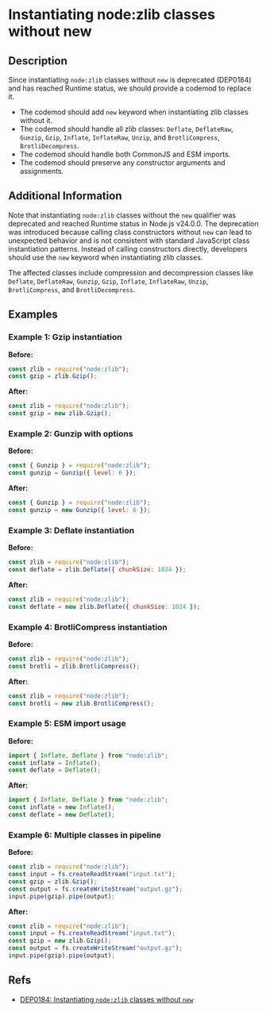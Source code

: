 # Instantiating node:zlib classes without new

## Description

Since instantiating `node:zlib` classes without `new` is deprecated (DEP0184) and has reached Runtime status, we should provide a codemod to replace it.

- The codemod should add `new` keyword when instantiating zlib classes without it.
- The codemod should handle all zlib classes: `Deflate`, `DeflateRaw`, `Gunzip`, `Gzip`, `Inflate`, `InflateRaw`, `Unzip`, and `BrotliCompress`, `BrotliDecompress`.
- The codemod should handle both CommonJS and ESM imports.
- The codemod should preserve any constructor arguments and assignments.

## Additional Information

Note that instantiating `node:zlib` classes without the `new` qualifier was deprecated and reached Runtime status in Node.js v24.0.0. The deprecation was introduced because calling class constructors without `new` can lead to unexpected behavior and is not consistent with standard JavaScript class instantiation patterns. Instead of calling constructors directly, developers should use the `new` keyword when instantiating zlib classes.

The affected classes include compression and decompression classes like `Deflate`, `DeflateRaw`, `Gunzip`, `Gzip`, `Inflate`, `InflateRaw`, `Unzip`, `BrotliCompress`, and `BrotliDecompress`.

## Examples

### Example 1: Gzip instantiation

**Before:**

```js
const zlib = require("node:zlib");
const gzip = zlib.Gzip();
```

**After:**

```js
const zlib = require("node:zlib");
const gzip = new zlib.Gzip();
```

### Example 2: Gunzip with options

**Before:**

```js
const { Gunzip } = require("node:zlib");
const gunzip = Gunzip({ level: 6 });
```

**After:**

```js
const { Gunzip } = require("node:zlib");
const gunzip = new Gunzip({ level: 6 });
```

### Example 3: Deflate instantiation

**Before:**

```js
const zlib = require("node:zlib");
const deflate = zlib.Deflate({ chunkSize: 1024 });
```

**After:**

```js
const zlib = require("node:zlib");
const deflate = new zlib.Deflate({ chunkSize: 1024 });
```

### Example 4: BrotliCompress instantiation

**Before:**

```js
const zlib = require("node:zlib");
const brotli = zlib.BrotliCompress();
```

**After:**

```js
const zlib = require("node:zlib");
const brotli = new zlib.BrotliCompress();
```

### Example 5: ESM import usage

**Before:**

```js
import { Inflate, Deflate } from "node:zlib";
const inflate = Inflate();
const deflate = Deflate();
```

**After:**

```js
import { Inflate, Deflate } from "node:zlib";
const inflate = new Inflate();
const deflate = new Deflate();
```

### Example 6: Multiple classes in pipeline

**Before:**

```js
const zlib = require("node:zlib");
const input = fs.createReadStream("input.txt");
const gzip = zlib.Gzip();
const output = fs.createWriteStream("output.gz");
input.pipe(gzip).pipe(output);
```

**After:**

```js
const zlib = require("node:zlib");
const input = fs.createReadStream("input.txt");
const gzip = new zlib.Gzip();
const output = fs.createWriteStream("output.gz");
input.pipe(gzip).pipe(output);
```

## Refs

- [DEP0184: Instantiating `node:zlib` classes without `new`](https://nodejs.org/api/deprecations.html#dep0184)